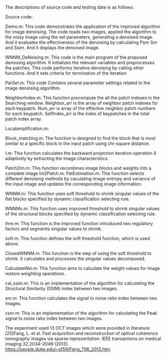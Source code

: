 The descriptions of source code and testing data is as follows:


Source code: 

Demo.m: This code demonstrates the application of the improved algorithm for image denoising. The code reads two images, applied the algorithm to the noisy image using the set parameters, generating a denoised image. And it evaluates the effectiveness of the denoising by calculating Psnr Snr and Ssim. And it displays the denoised image.

WNNM_DeNoising.m: This code is the main program of the proposed denoising algorithm. It initializes the relevant variables and preprocesses the patches. This code performs iterative denoising by calling other functions. And it sets criteria for termination of the iteration

ParSet.m: This code Contains several parameter settings related to the image denoising algorithm.

NeighborIndex.m: This function precompute the all the patch indexes in the Searching window. Neighbor_arr is the array of neighbor patch indexes for each keypatch. Num_arr is array of the effective neighbor patch numbers for each keypatch. SelfIndex_arr is the index of keypatches in the total patch index array.

Localamplification.m:

Block_matching.m: The function is designed to find the block that is most similar to a specific block in the input patch using chi-square distance.

I.m: This function calculates the backward projection iteration operation δ adaptively by extracting the image characteristics.

Patch2Im.m: This function recombines image blocks and weights into a complete image
Im2Patch.m:
PatEstimation.m: This function selects different denoising methods by caculating image entropy and variance of the input image and updates the corresponding image information.

WNNM.m: This function uses soft threshold to shrink singular values of the flat blocks specified by dynamic classification selecting rule.

WNNMs.m: This function uses improved threshold to shrink singular values of the structural blocks specified by dynamic classification selecting rule.

thre.m: This function is the improved function introduced two regulatory factors and segments singular values to shrink.

soft.m: This function defines the soft threshold function, which is used above.

ClosedWNNM.m: This function is the step of using the soft threshold to shrink. It calculates and processes the singular values decomposed.

CalculateWei.m: This function aims to calculate the weight values for image restore weighting operations.

cal_ssim.m: This is an implementation of the algorithm for calculating the Structural Similarity (SSIM) index between two images.

snr.m: This function calculates the signal to noise ratio index between two images.

csnr.m: This is an implementation of the algorithm for calculating the Peak signal to noise ratio index between two images.


The experiment used 13 OCT images which were provided in literature:[25]Fang, L. et al. Fast acquisition and reconstruction of optical coherence tomography images via sparse representation. IEEE transactions on medical imaging 32,2034–2049 (2013). https://people.duke.edu/~sf59/Fang_TMI_2013.htm.
